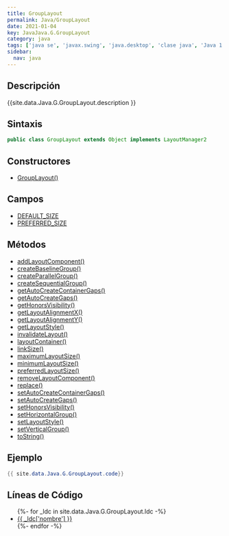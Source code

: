 ```yaml
---
title: GroupLayout
permalink: Java/GroupLayout
date: 2021-01-04
key: JavaJava.G.GroupLayout
category: java
tags: ['java se', 'javax.swing', 'java.desktop', 'clase java', 'Java 1.6']
sidebar: 
  nav: java
---
```


## Descripción
{{site.data.Java.G.GroupLayout.description }}

## Sintaxis
~~~java
public class GroupLayout extends Object implements LayoutManager2
~~~

## Constructores
* [GroupLayout()](/Java/GroupLayout/GroupLayout/)

## Campos
* [DEFAULT_SIZE](/Java/GroupLayout/DEFAULT_SIZE)
* [PREFERRED_SIZE](/Java/GroupLayout/PREFERRED_SIZE)

## Métodos
* [addLayoutComponent()](/Java/GroupLayout/addLayoutComponent)
* [createBaselineGroup()](/Java/GroupLayout/createBaselineGroup)
* [createParallelGroup()](/Java/GroupLayout/createParallelGroup)
* [createSequentialGroup()](/Java/GroupLayout/createSequentialGroup)
* [getAutoCreateContainerGaps()](/Java/GroupLayout/getAutoCreateContainerGaps)
* [getAutoCreateGaps()](/Java/GroupLayout/getAutoCreateGaps)
* [getHonorsVisibility()](/Java/GroupLayout/getHonorsVisibility)
* [getLayoutAlignmentX()](/Java/GroupLayout/getLayoutAlignmentX)
* [getLayoutAlignmentY()](/Java/GroupLayout/getLayoutAlignmentY)
* [getLayoutStyle()](/Java/GroupLayout/getLayoutStyle)
* [invalidateLayout()](/Java/GroupLayout/invalidateLayout)
* [layoutContainer()](/Java/GroupLayout/layoutContainer)
* [linkSize()](/Java/GroupLayout/linkSize)
* [maximumLayoutSize()](/Java/GroupLayout/maximumLayoutSize)
* [minimumLayoutSize()](/Java/GroupLayout/minimumLayoutSize)
* [preferredLayoutSize()](/Java/GroupLayout/preferredLayoutSize)
* [removeLayoutComponent()](/Java/GroupLayout/removeLayoutComponent)
* [replace()](/Java/GroupLayout/replace)
* [setAutoCreateContainerGaps()](/Java/GroupLayout/setAutoCreateContainerGaps)
* [setAutoCreateGaps()](/Java/GroupLayout/setAutoCreateGaps)
* [setHonorsVisibility()](/Java/GroupLayout/setHonorsVisibility)
* [setHorizontalGroup()](/Java/GroupLayout/setHorizontalGroup)
* [setLayoutStyle()](/Java/GroupLayout/setLayoutStyle)
* [setVerticalGroup()](/Java/GroupLayout/setVerticalGroup)
* [toString()](/Java/GroupLayout/toString)

## Ejemplo
~~~java
{{ site.data.Java.G.GroupLayout.code}}
~~~

## Líneas de Código
<ul>
{%- for _ldc in site.data.Java.G.GroupLayout.ldc -%}
   <li>
       <a href="{{_ldc['url'] }}">{{ _ldc['nombre'] }}</a>
   </li>
{%- endfor -%}
</ul>

